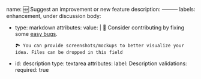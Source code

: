 name: 🆕 Suggest an improvement or new feature
description: ———
labels: enhancement, under discussion
body:
- type: markdown
  attributes:
  value: |
      👋 Consider contributing by fixing some [easy bugs](https://github.com/refined-prun/refined-prun/issues?q=is%3Aissue+is%3Aopen+sort%3Aupdated-desc+label%3A%22small%22+label%3Abug).

      🏞️ You can provide screenshots/mockups to better visualize your idea. Files can be dropped in this field
- id: description
  type: textarea
  attributes:
  label: Description
  validations:
  required: true
